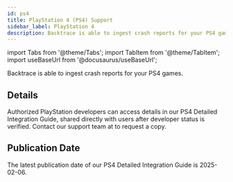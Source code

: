 ```yaml
---
id: ps4
title: PlayStation 4 (PS4) Support
sidebar_label: PlayStation 4
description: Backtrace is able to ingest crash reports for your PS4 games.
---
```


import Tabs from '@theme/Tabs';
import TabItem from '@theme/TabItem';
import useBaseUrl from '@docusaurus/useBaseUrl';

Backtrace is able to ingest crash reports for your PS4 games.

## Details

Authorized PlayStation developers can access details in our PS4 Detailed Integration Guide, shared directly with users after developer status is verified. Contact our support team at to request a copy.

## Publication Date

The latest publication date of our PS4 Detailed Integration Guide is 2025-02-06.
